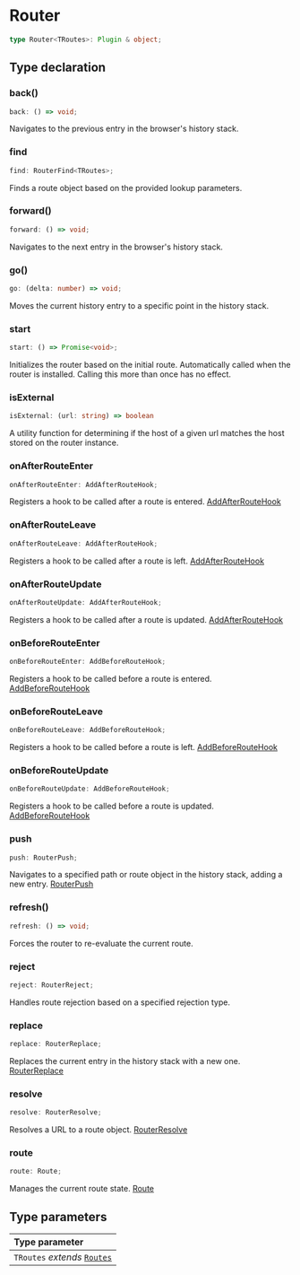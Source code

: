 # Router

```ts
type Router<TRoutes>: Plugin & object;
```

## Type declaration

### back()

```ts
back: () => void;
```

Navigates to the previous entry in the browser's history stack.

### find

```ts
find: RouterFind<TRoutes>;
```

Finds a route object based on the provided lookup parameters.

### forward()

```ts
forward: () => void;
```

Navigates to the next entry in the browser's history stack.

### go()

```ts
go: (delta: number) => void;
```

Moves the current history entry to a specific point in the history stack.

### start

```ts
start: () => Promise<void>;
```

Initializes the router based on the initial route. Automatically called when the router is installed. Calling this more than once has no effect.

### isExternal

```ts
isExternal: (url: string) => boolean
```

A utility function for determining if the host of a given url matches the host stored on the router instance.

### onAfterRouteEnter

```ts
onAfterRouteEnter: AddAfterRouteHook;
```

Registers a hook to be called after a route is entered. [AddAfterRouteHook](/api/types/AddAfterRouteHook)

### onAfterRouteLeave

```ts
onAfterRouteLeave: AddAfterRouteHook;
```

Registers a hook to be called after a route is left. [AddAfterRouteHook](/api/types/AddAfterRouteHook)

### onAfterRouteUpdate

```ts
onAfterRouteUpdate: AddAfterRouteHook;
```

Registers a hook to be called after a route is updated. [AddAfterRouteHook](/api/types/AddAfterRouteHook)

### onBeforeRouteEnter

```ts
onBeforeRouteEnter: AddBeforeRouteHook;
```

Registers a hook to be called before a route is entered. [AddBeforeRouteHook](/api/types/AddBeforeRouteHook)

### onBeforeRouteLeave

```ts
onBeforeRouteLeave: AddBeforeRouteHook;
```

Registers a hook to be called before a route is left. [AddBeforeRouteHook](/api/types/AddBeforeRouteHook)

### onBeforeRouteUpdate

```ts
onBeforeRouteUpdate: AddBeforeRouteHook;
```

Registers a hook to be called before a route is updated. [AddBeforeRouteHook](/api/types/AddBeforeRouteHook)

### push

```ts
push: RouterPush;
```

Navigates to a specified path or route object in the history stack, adding a new entry. [RouterPush](/api/types/RouterPush)

### refresh()

```ts
refresh: () => void;
```

Forces the router to re-evaluate the current route.

### reject

```ts
reject: RouterReject;
```

Handles route rejection based on a specified rejection type.

### replace

```ts
replace: RouterReplace;
```

Replaces the current entry in the history stack with a new one. [RouterReplace](/api/types/RouterReplace)

### resolve

```ts
resolve: RouterResolve;
```

Resolves a URL to a route object. [RouterResolve](/api/types/RouterResolve)

### route

```ts
route: Route;
```

Manages the current route state. [Route](/api/types/Route)

## Type parameters

| Type parameter |
| :------ |
| `TRoutes` *extends* [`Routes`](Routes) |
